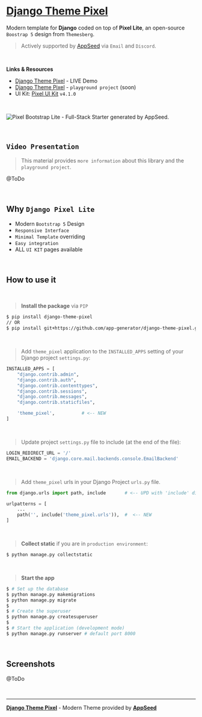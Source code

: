 # [Django Theme Pixel](https://github.com/app-generator/django-theme-pixel)

Modern template for **Django** coded on top of **Pixel Lite**, an open-source `Boostrap 5` design from `Themesberg`. 

> Actively supported by [AppSeed](https://appseed.us/) via `Email` and `Discord`.

<br>

**Links & Resources**

- [Django Theme Pixel](https://django-pixel-lite.appseed-srv1.com/) - LIVE Demo
- [Django Theme Pixel](#) - `playground project` (soon) 
- UI Kit: [Pixel UI Kit](https://github.com/themesberg/pixel-bootstrap-ui-kit) `v4.1.0`

<br />

![Pixel Bootstrap Lite - Full-Stack Starter generated by AppSeed.](https://user-images.githubusercontent.com/51070104/168753915-d61b2f97-57b2-4d14-a774-d217d120ff62.png)

<br />

## `Video Presentation`

> This material provides `more information` about this library and the `playground project`.

@ToDo

<br />

## Why `Django Pixel Lite`

- Modern `Bootstrap 5` Design
- `Responsive Interface`
- `Minimal Template` overriding
- `Easy integration`
- ALL `UI KIT` pages available

<br />

## How to use it

<br />

> **Install the package** via `PIP` 

```bash
$ pip install django-theme-pixel
// OR
$ pip install git+https://github.com/app-generator/django-theme-pixel.git
```

<br />

> Add `theme_pixel` application to the `INSTALLED_APPS` setting of your Django project `settings.py`:

```python
INSTALLED_APPS = [
    "django.contrib.admin",
    "django.contrib.auth",
    "django.contrib.contenttypes",
    "django.contrib.sessions",
    "django.contrib.messages",
    "django.contrib.staticfiles",

    'theme_pixel',          # <-- NEW 
]
```

<br />

> Update project `settings.py` file to include (at the end of the file):

```python
LOGIN_REDIRECT_URL = '/'
EMAIL_BACKEND = 'django.core.mail.backends.console.EmailBackend'
```

<br />

> Add `theme_pixel` urls in your Django Project `urls.py` file.

```python
from django.urls import path, include       # <-- UPD with 'include' directive

urlpatterns = [
    ...
    path('', include('theme_pixel.urls')),  #  <-- NEW
]
```

<br />

> **Collect static** if you are in `production environment`:

```bash
$ python manage.py collectstatic
```

<br />

> **Start the app**

```bash
$ # Set up the database
$ python manage.py makemigrations
$ python manage.py migrate
$
$ # Create the superuser
$ python manage.py createsuperuser
$
$ # Start the application (development mode)
$ python manage.py runserver # default port 8000
```

<br />

## Screenshots

@ToDo

<br />

---
**[Django Theme Pixel](https://github.com/app-generator/django-theme-pixel)** - Modern Theme provided by **[AppSeed](https://appseed.us/)**
